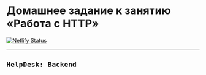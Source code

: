 # Домашнее задание к занятию «Работа с HTTP»

[![Netlify Status](https://api.netlify.com/api/v1/badges/d9f6d657-7942-4b9f-896d-2122831ccf7a/deploy-status)](https://app.netlify.com/sites/ahj-7-helpdesk-backend-04/deploys)

---

## `HelpDesk: Backend`